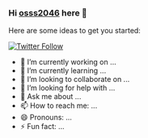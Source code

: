 ### Hi [osss2046][website] here 👋


Here are some ideas to get you started:

[![Twitter Follow](https://img.shields.io/twitter/follow/Osssssssscar?color=1DA1F2&logo=twitter&style=for-the-badge)](https://twitter.com/intent/follow?screen_name=Osssssssscar)

- 🔭 I’m currently working on ...
- 🌱 I’m currently learning ...
- 👯 I’m looking to collaborate on ...
- 🤔 I’m looking for help with ...
- 💬 Ask me about ...
- 📫 How to reach me: ...
- 😄 Pronouns: ...
- ⚡ Fun fact: ...


<!-- LINKS -->
[website]: https://www.google.cl/